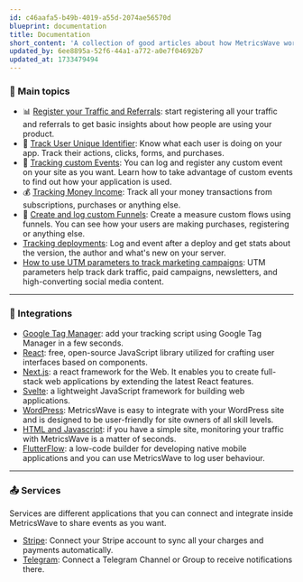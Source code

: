 ```yaml
---
id: c46aafa5-b49b-4019-a55d-2074ae56570d
blueprint: documentation
title: Documentation
short_content: 'A collection of good articles about how MetricsWave works.'
updated_by: 6ee8895a-52f6-44a1-a772-a0e7f04692b7
updated_at: 1733479494
---
```

### 💎 Main topics

- 📊 [Register your Traffic and Referrals](/documentation/analytics): start registering all your traffic and referrals to get basic insights about how people are using your product.
- 👤 [Track User Unique Identifier](/documentation/tracking/user-id): Know what each user is doing on your app. Track their actions, clicks, forms, and purchases.
- 💅 [Tracking custom Events](/documentation/tracking/events): You can log and register any custom event on your site as
  you want. Learn how to take advantage of custom events to find out how your application is used.
- 💰 [Tracking Money Income](/documentation/tracking/money-income): Track all your money transactions from subscriptions, purchases or anything else.
- 📣 [Create and log custom Funnels](/documentation/tracking/funnels): Create a measure custom flows using funnels. You can see how your users are making purchases, registering or anything else.
- [Tracking deployments](/documentation/tracking/deployments): Log and event after a deploy and get stats about the
  version, the author and what's new on your server.
- [How to use UTM parameters to track marketing campaigns](/documentation/utm-parameters): UTM parameters help track dark traffic, paid campaigns, newsletters, and high-converting social media content.

---

### 🔗 Integrations

- [Google Tag Manager](/documentation/integrations/google-tag-manager): add your tracking script using Google Tag Manager in a few seconds.
- [React](/documentation/integrations/react): free, open-source JavaScript library utilized for crafting user interfaces based on components.
- [Next.js](/documentation/integrations/next-js): a react framework for the Web. It enables you to create full-stack web applications by extending the latest React features.
- [Svelte](/documentation/integrations/svelte): a lightweight JavaScript framework for building web applications.
- [WordPress](/documentation/integrations/wordpress): MetricsWave is easy to integrate with your WordPress site and is designed to be user-friendly for site owners of all skill levels.
- [HTML and Javascript](/documentation/integrations/html-and-javascript): if you have a simple site, monitoring your traffic with MetricsWave is a matter of seconds.
- [FlutterFlow](/documentation/integrations/flutterflow): a low-code builder for developing native mobile applications and you can use MetricsWave to log user behaviour.

---

### 📤 Services

Services are different applications that you can connect and integrate inside MetricsWave to share events as you want.

- [Stripe](/documentation/services/stripe): Connect your Stripe account to sync all your charges and payments automatically.
- [Telegram](/documentation/services/telegram): Connect a Telegram Channel or Group to receive notifications there.